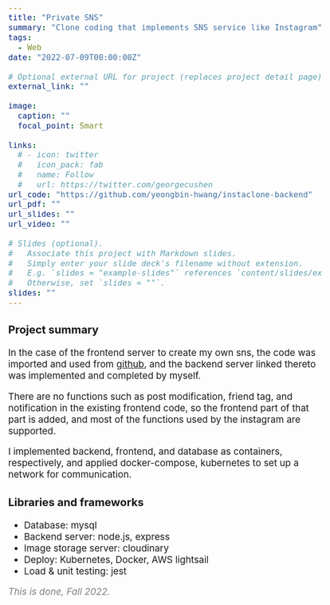 ```yaml
---
title: "Private SNS"
summary: "Clone coding that implements SNS service like Instagram"
tags:
  - Web
date: "2022-07-09T00:00:00Z"

# Optional external URL for project (replaces project detail page).
external_link: ""

image:
  caption: ""
  focal_point: Smart

links:
  # - icon: twitter
  #   icon_pack: fab
  #   name: Follow
  #   url: https://twitter.com/georgecushen
url_code: "https://github.com/yeongbin-hwang/instaclone-backend"
url_pdf: ""
url_slides: ""
url_video: ""

# Slides (optional).
#   Associate this project with Markdown slides.
#   Simply enter your slide deck's filename without extension.
#   E.g. `slides = "example-slides"` references `content/slides/example-slides.md`.
#   Otherwise, set `slides = ""`.
slides: ""
---
```


<style>
body{
  font-size: 14pt;
  margin-left: 12%;
  margin-right: 12%;
  /* margin-bottom: -100px; */
}

@media only screen and (max-width: 768px) {
 body {
  font-size: 12pt;
  /* text-align:center; */
  margin-left: 0%;
  margin-right: 0%;
 }
}
</style>

### Project summary

In the case of the frontend server to create my own sns, the code was imported and used from <u>[github](https://github.com/manikandanraji/instaclone-frontend)</u>, and the backend server linked thereto was implemented and completed by myself.

There are no functions such as post modification, friend tag, and notification in the existing frontend code, so the frontend part of that part is added, and most of the functions used by the instagram are supported.

I implemented backend, frontend, and database as containers, respectively, and applied docker-compose, kubernetes to set up a network for communication.

### Libraries and frameworks

- Database: mysql
- Backend server: node.js, express
- Image storage server: cloudinary
- Deploy: Kubernetes, Docker, AWS lightsail
- Load & unit testing: jest

<span style="color: gray">
<i>This is done, Fall 2022.</i></span>

